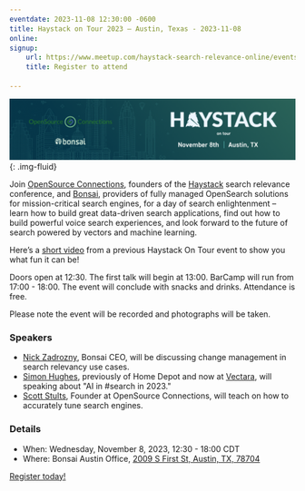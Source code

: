 ```yaml
---
eventdate: 2023-11-08 12:30:00 -0600
title: Haystack on Tour 2023 – Austin, Texas - 2023-11-08
online:
signup:
    url: https://www.meetup.com/haystack-search-relevance-online/events/296658842/
    title: Register to attend

---
```


<img src="/assets/media/herobanners/2023_11_08-haystack-atx.png" alt="Haystack on Tour in Austin, TX 2023"/>{: .img-fluid}


Join [OpenSource Connections](https://www.opensourceconnections.com/), founders of the [Haystack](http://www.haystackconf.com/) search relevance conference, and [Bonsai](http://www.bonsai.io/), providers of fully managed OpenSearch solutions for mission-critical search engines, for a day of search enlightenment – learn how to build great data-driven search applications, find out how to build powerful voice search experiences, and look forward to the future of search powered by vectors and machine learning.

Here’s a [short video](https://www.youtube.com/watch?v=IyUXgfeTKxo) from a previous Haystack On Tour event to show you what fun it can be!

Doors open at 12:30. The first talk will begin at 13:00. BarCamp will run from 17:00 - 18:00. The event will conclude with snacks and drinks. Attendance is free.

Please note the event will be recorded and photographs will be taken.

### Speakers
- [Nick Zadrozny](https://www.linkedin.com/in/nzadrozny/), Bonsai CEO, will be discussing change management in search relevancy use cases.
- [Simon Hughes](https://www.linkedin.com/in/simon-hughes-data-scientist/), previously of Home Depot and now at [Vectara](https://www.vectara.com), will speaking about "AI in #search in 2023."
- [Scott Stults](https://www.linkedin.com/in/scottstults/), Founder at OpenSource Connections, will teach on how to accurately tune search engines.

### Details
- When: Wednesday, November 8, 2023, 12:30 - 18:00 CDT
- Where: Bonsai Austin Office, [2009 S First St, Austin, TX, 78704](https://maps.app.goo.gl/KawivFRLptBMy6yo6)


[Register today!](https://www.meetup.com/haystack-search-relevance-online/events/296658842/)

